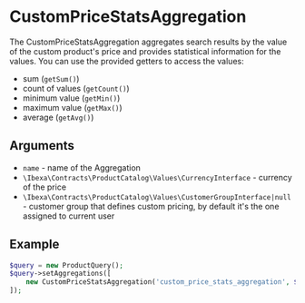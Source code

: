 # CustomPriceStatsAggregation

The CustomPriceStatsAggregation aggregates search results by the value of the custom product's price
and provides statistical information for the values. You can use the provided getters to access the values:

- sum (`getSum()`)
- count of values (`getCount()`)
- minimum value (`getMin()`)
- maximum value (`getMax()`)
- average (`getAvg()`)

## Arguments

- `name` - name of the Aggregation
- `\Ibexa\Contracts\ProductCatalog\Values\CurrencyInterface` - currency of the price
- `\Ibexa\Contracts\ProductCatalog\Values\CustomerGroupInterface|null` - customer group that defines custom pricing, by default it's the one assigned to current user

## Example

``` php
$query = new ProductQuery();
$query->setAggregations([
    new CustomPriceStatsAggregation('custom_price_stats_aggregation', $currency, $customerGroup),
]);
```